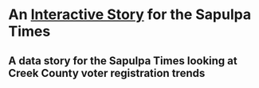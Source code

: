 
# An [Interactive Story](https://creek-voter-story.netlify.app) for the Sapulpa Times

## A data story for the Sapulpa Times looking at Creek County voter registration trends
